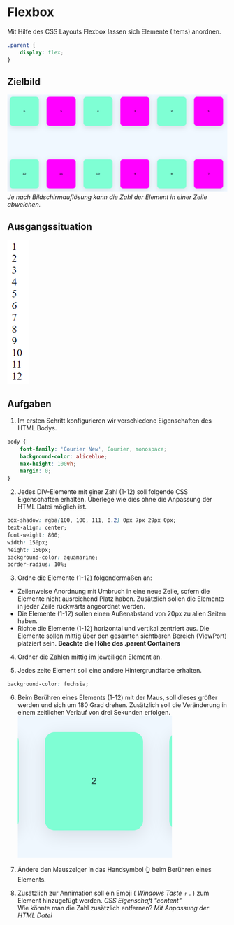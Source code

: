 # Flexbox

Mit Hilfe des CSS Layouts Flexbox lassen sich Elemente (Items) anordnen.

```CSS
.parent {
    display: flex;
}
```
## Zielbild
![Flexbox](flex.png)   
*Je nach Bildschirmauflösung kann die Zahl der Element in einer Zeile abweichen.*

## Ausgangssituation
![Ausgangssituation](ausgangssituation.png)


## Aufgaben

1. Im ersten Schritt konfigurieren wir verschiedene Eigenschaften des HTML Bodys.
```CSS
body {
    font-family: 'Courier New', Courier, monospace;
    background-color: aliceblue;
    max-height: 100vh;
    margin: 0;
}
```

2. Jedes DIV-Elemente mit einer Zahl (1-12) soll folgende CSS Eigenschaften erhalten. Überlege wie dies ohne die Anpassung der HTML Datei möglich ist.
```CSS
box-shadow: rgba(100, 100, 111, 0.2) 0px 7px 29px 0px;
text-align: center;  
font-weight: 800;
width: 150px;
height: 150px;
background-color: aquamarine;
border-radius: 10%; 
```

3. Ordne die Elemente (1-12) folgendermaßen an:
  * Zeilenweise Anordnung mit Umbruch in eine neue Zeile, sofern die Elemente nicht ausreichend Platz haben. Zusätzlich sollen die Elemente in jeder Zeile rückwärts angeordnet werden.
  * Die Elemente (1-12) sollen einen Außenabstand von 20px zu allen Seiten haben.
  * Richte die Elemente (1-12) horizontal und vertikal zentriert aus. Die Elemente sollen mittig über den gesamten sichtbaren Bereich (ViewPort) platziert sein. **Beachte die Höhe des .parent Containers**

4. Ordner die Zahlen mittig im jeweiligen Element an.

5. Jedes zeite Element soll eine andere Hintergrundfarbe erhalten.
```CSS
background-color: fuchsia;
```

6. Beim Berühren eines Elements (1-12) mit der Maus, soll dieses größer werden und sich um 180 Grad drehen. Zusätzlich soll die Veränderung in einem zeitlichen Verlauf von drei Sekunden erfolgen.
![Animation](Animation2.gif)

7. Ändere den Mauszeiger in das Handsymbol 👆 beim Berühren eines Elements.

8. Zusätzlich zur Annimation soll ein Emoji ( *Windows Taste + .* ) zum Element hinzugefügt werden. *CSS Eigenschaft "content"*    
Wie könnte man die Zahl zusätzlich entfernen? *Mit Anpassung der HTML Datei*